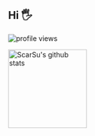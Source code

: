 ## Hi 🖐

![profile views](https://komarev.com/ghpvc/?username=scarsu&style=plastic)

<img src="https://github-readme-stats.vercel.app/api?username=scarsu&count_private=true&show_icons=true&theme=dracula&include_all_commits=true" alt="ScarSu's github stats" height="160" />

